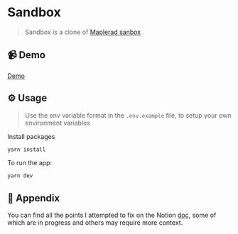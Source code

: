 # Sandbox

> Sandbox is a clone of [Maplerad sanbox](https://sandbox.maplerad.com/)

## 📹 Demo

[Demo](https://www.loom.com/share/7228c049cf004d329c827ea9c73e7bfe)

## ⚙️ Usage
> Use the env variable format in the `.env.example` file, to setup your own environment variables

Install packages 

```sh
yarn install
```

To run the app:

```sh
yarn dev
```

## 🧸 Appendix

You can find all the points I attempted to fix on the Notion [doc](https://www.notion.so/Maplerad-improvements-0d3a96a647334f70ac59e5aa74baaf17?pvs=4), some of which are in progress and others may require more context.
